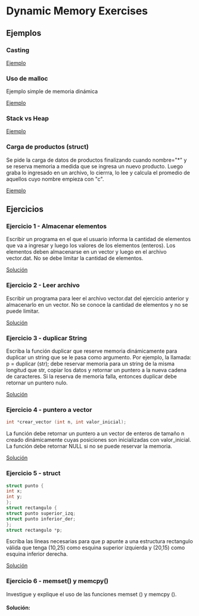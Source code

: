 # Dynamic Memory Exercises

## Ejemplos

### Casting
[Ejemplo](./dynamic_memory/casting.c)

### Uso de malloc
Ejemplo simple de memoria dinámica

[Ejemplo](./dynamic_memory/ejemplo_malloc.c)

### Stack vs Heap

[Ejemplo](./dynamic_memory/stackVsHeap.c)
### Carga de productos (struct)
Se pide la carga de datos de productos finalizando cuando nombre="*" y se reserva memoria a medida que se ingresa un nuevo producto. Luego graba lo ingresado en un archivo, lo cierrra, lo lee y calcula el promedio 
de aquellos cuyo nombre empieza con "c".

[Ejemplo](./dynamic_memory/ejemplo_realloc_struct_archivo.c)

## Ejercicios
### Ejercicio 1 - Almacenar elementos

Escribir un programa en el que el usuario informa la cantidad de elementos que va a ingresar y luego los valores de los elementos (enteros).
Los elementos deben almacenarse en un vector y luego en el archivo vector.dat. No se debe limitar la cantidad de elementos.

[Solución](./dynamic_memory/1_almacenar.c)



### Ejercicio 2 - Leer archivo

Escribir un programa para leer el archivo vector.dat del ejercicio anterior y almacenarlo en un vector. No se conoce la cantidad de elementos y no se puede limitar.

[Solución](./dynamic_memory/2_leer.c)



### Ejercicio 3 - duplicar String

Escriba la función duplicar que reserve memoria dinámicamente para duplicar un string que se le pasa como argumento. Por ejemplo, la llamada: p = duplicar (str);
debe reservar memoria para un string de la misma longitud que str, copiar los datos y retornar un puntero a la nueva cadena de caracteres. Si la reserva de memoria falla, entonces duplicar debe retornar un puntero nulo.

[Solución](./dynamic_memory/3_duplicarString.c)



### Ejercicio 4 - puntero a vector

```c
int *crear_vector (int n, int valor_inicial);
```

La función debe retornar un puntero a un vector de enteros de tamaño n creado
dinámicamente cuyas posiciones son inicializadas con valor_inicial. La
función debe retornar NULL si no se puede reservar la memoria.


[Solución](./dynamic_memory/4_punteroAVector.c)



### Ejercicio 5 - struct

```c
struct punto {
int x;
int y;
};
struct rectangulo {
struct punto superior_izq;
struct punto inferior_der;
};
struct rectangulo *p;
```
Escriba las líneas necesarias para que p apunte a una estructura rectangulo
válida que tenga (10,25) como esquina superior izquierda y (20,15) como esquina
inferior derecha.

[Solución](./dynamic_memory/5_struct.c)



### Ejercicio 6 - memset() y memcpy()

Investigue y explique el uso de las funciones memset () y memcpy ().

#### Solución: